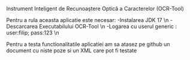 Instrument Inteligent de Recunoaștere Optică a Caracterelor (OCR-Tool)

Pentru a rula aceasta aplicatie este necesar:
-Instalarea JDK 17 \n
-Descarcarea Executabilului OCR-Tool \n
-Logarea cu userul generic : user:filip; pass:123 \n

Pentru a testa functionalitatile aplicatiei am sa atasez pe github un document cu niste poze si un XML care pot fi testate
